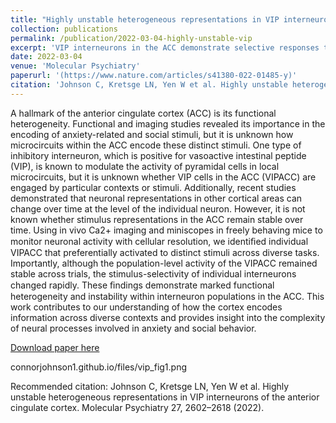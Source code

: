 ```yaml
---
title: "Highly unstable heterogeneous representations in VIP interneurons of the anterior cingulate cortex"
collection: publications
permalink: /publication/2022-03-04-highly-unstable-vip
excerpt: 'VIP interneurons in the ACC demonstrate selective responses to certain stimuli withijn trials, however these representations are not maintained across hours or days.'
date: 2022-03-04
venue: 'Molecular Psychiatry'
paperurl: '(https://www.nature.com/articles/s41380-022-01485-y)'
citation: 'Johnson C, Kretsge LN, Yen W et al. Highly unstable heterogeneous representations in VIP interneurons of the anterior cingulate cortex. Molecular Psychiatry 27, 2602–2618 (2022).'
---
```

A hallmark of the anterior cingulate cortex (ACC) is its functional heterogeneity. Functional and imaging studies revealed its importance in the encoding of anxiety-related and social stimuli, but it is unknown how microcircuits within the ACC encode these distinct stimuli. One type of inhibitory interneuron, which is positive for vasoactive intestinal peptide (VIP), is known to modulate the activity of pyramidal cells in local microcircuits, but it is unknown whether VIP cells in the ACC (VIPACC) are engaged by particular contexts or stimuli. Additionally, recent studies demonstrated that neuronal representations in other cortical areas can change over time at the level of the individual neuron. However, it is not known whether stimulus representations in the ACC remain stable over time. Using in vivo Ca2+ imaging and miniscopes in freely behaving mice to monitor neuronal activity with cellular resolution, we identiﬁed individual VIPACC that preferentially activated to distinct stimuli across diverse tasks. Importantly, although the population-level activity of the VIPACC remained stable across trials, the stimulus-selectivity of individual interneurons changed rapidly. These ﬁndings demonstrate marked functional heterogeneity and instability within interneuron populations in the ACC. This work contributes to our understanding of how the cortex encodes information across diverse contexts and provides insight into the complexity of neural processes involved in anxiety and social behavior.

[Download paper here](http://connorjohnson1.github.io/files/Johnson_et_al-2022-Molecular_Psychiatry.pdf)

connorjohnson1.github.io/files/vip_fig1.png

Recommended citation: Johnson C, Kretsge LN, Yen W et al. Highly unstable heterogeneous representations in VIP interneurons of the anterior cingulate cortex. Molecular Psychiatry 27, 2602–2618 (2022).
